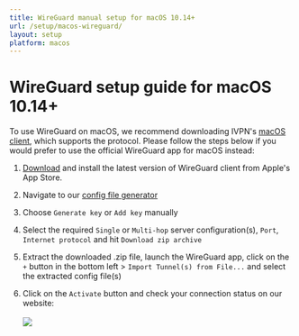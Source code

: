 ```yaml
---
title: WireGuard manual setup for macOS 10.14+
url: /setup/macos-wireguard/
layout: setup
platform: macos
---
```

# WireGuard setup guide for macOS 10.14+

<div markdown="1" class="notice notice--warning">
To use WireGuard on macOS, we recommend downloading IVPN's <a href="/apps-macos/">macOS client</a>, which supports the protocol. Please follow the steps below if you would prefer to use the official WireGuard app for macOS instead:
</div>

1.  [Download](https://itunes.apple.com/us/app/wireguard/id1451685025?ls=1&mt=12) and install the latest version of WireGuard client from Apple's App Store.

2.  Navigate to our [config file generator](/account/wireguard-config)

3.  Choose `Generate key` or `Add key` manually

4.  Select the required `Single` or `Multi-hop` server configuration(s), `Port`, `Internet protocol` and hit `Download zip archive`

5.  Extract the downloaded .zip file, launch the WireGuard app, click on the `+` button in the bottom left > `Import Tunnel(s) from File...` and select the extracted config file(s)

6.  Click on the `Activate` button and check your connection status on our website:<br></br>
![](/images-static/uploads/connection-status-tool.png)
